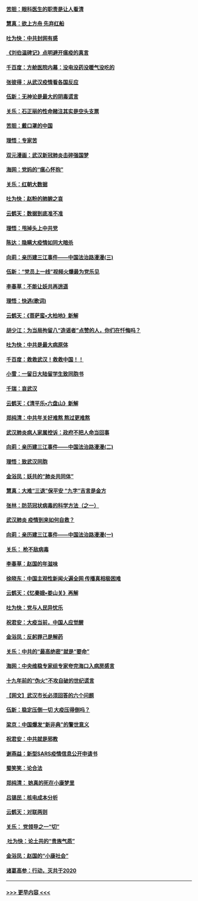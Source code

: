 #### [苦胆：眼科医生的职责是让人看清](../pages/nsc993/n11853840.md?t=02090033) 
#### [慧真：欲上方舟 先弃红船](../pages/nsc993/n11853483.md?t=02090033) 
#### [吐为快：中共封网有感](../pages/nsc993/n11852575.md?t=02090033) 
#### [《刘伯温碑记》点明避开瘟疫的真言](../pages/nsc993/n11852128.md?t=02090033) 
#### [千百度：方舱医院内幕：没电没药没暖气没吃的](../pages/nsc993/n11850211.md?t=02090033) 
#### [张彼得：从武汉疫情看各国反应](../pages/nsc993/n11850102.md?t=02090033) 
#### [伍新：无神论是最大的阴毒谎言](../pages/nsc993/n11846129.md?t=02090033) 
#### [关乐：石正丽的性命赌注其实是空头支票](../pages/nsc993/n11846109.md?t=02090033) 
#### [苦胆：戴口罩的中国](../pages/nsc993/n11845576.md?t=02090033) 
#### [理悟：专家苦](../pages/nsc993/n11845564.md?t=02090033) 
#### [双元漫画：武汉新冠肺炎击碎强国梦](../pages/nsc993/n11843320.md?t=02090033) 
#### [海网：党妈的“瘟心怀抱”](../pages/nsc993/n11840740.md?t=02090033) 
#### [关乐：红朝大数据](../pages/nsc993/n11840675.md?t=02090033) 
#### [吐为快：赵粉的肺腑之哀](../pages/nsc993/n11840618.md?t=02090033) 
#### [云鹤天：数据到底准不准](../pages/nsc993/n11840325.md?t=02090033) 
#### [理悟：甩掉头上中共党](../pages/nsc993/n11838826.md?t=02090033) 
#### [陈达：隐瞒大疫情如同大暗杀](../pages/nsc993/n11838771.md?t=02090033) 
#### [向莉：亲历建三江事件——中国法治路漫漫(三)](../pages/nsc993/n11831825.md?t=02090033) 
#### [伍新：“党员上一线”视频火爆最为党乐见](../pages/nsc993/n11838200.md?t=02090033) 
#### [李春草：不能让妖共再逍遥](../pages/nsc993/n11838102.md?t=02090033) 
#### [理悟：快逃(歌词)](../pages/nsc993/n11838083.md?t=02090033) 
#### [云鹤天：《菩萨蛮▪大柏地》新解](../pages/nsc993/n11838059.md?t=02090033) 
#### [胡少江：为当局拘留八“造谣者”点赞的人，你们在忏悔吗？](../pages/nsc993/n11836801.md?t=02090033) 
#### [吐为快：中共是最大病原体](../pages/nsc993/n11836748.md?t=02090033) 
#### [千百度：救救武汉！救救中国！！](../pages/nsc993/n11836145.md?t=02090033) 
#### [小雪：一留日大陆留学生致同胞书](../pages/nsc993/n11834624.md?t=02090033) 
#### [千瑞：哀武汉](../pages/nsc993/n11833647.md?t=02090033) 
#### [云鹤天：《清平乐▪六盘山》新解](../pages/nsc993/n11833611.md?t=02090033) 
#### [郑纯清：中共年关好难熬 熬过更难熬](../pages/nsc993/n11833489.md?t=02090033) 
#### [武汉肺炎病人家属控诉：政府不把人命当回事](../pages/nsc993/n11833205.md?t=02090033) 
#### [向莉：亲历建三江事件——中国法治路漫漫(二)](../pages/nsc993/n11829102.md?t=02090033) 
#### [理悟：致武汉同胞](../pages/nsc993/n11831522.md?t=02090033) 
#### [金浴凤：妖共的“肺炎共同体”](../pages/nsc993/n11829448.md?t=02090033) 
#### [慧真：大难“三退”保平安 “九字”吉言是金方](../pages/nsc993/n11829501.md?t=02090033) 
#### [张林：防范冠状病毒的科学方法（之一）](../pages/nsc993/n11828618.md?t=02090033) 
#### [武汉肺炎 疫情到来如何自救？](../pages/nsc993/n11827632.md?t=02090033) 
#### [向莉：亲历建三江事件——中国法治路漫漫(一)](../pages/nsc993/n11827190.md?t=02090033) 
#### [关乐： 枪不敌病毒](../pages/nsc993/n11826746.md?t=02090033) 
#### [李春草：赵国的年滋味](../pages/nsc993/n11826321.md?t=02090033) 
#### [徐晓东：中国主观性新闻火遍全网 传播真相极困难](../pages/nsc993/n11826508.md?t=02090033) 
#### [云鹤天：《忆秦娥▪娄山关》再解](../pages/nsc993/n11824682.md?t=02090033) 
#### [吐为快：党与人民异忧乐](../pages/nsc993/n11824660.md?t=02090033) 
#### [祝君安：大疫当前，中国人应觉醒](../pages/nsc993/n11821946.md?t=02090033) 
#### [金浴凤：反躬罪己是解药](../pages/nsc993/n11820280.md?t=02090033) 
#### [关乐：中共的“最高绝密”就是“要命”](../pages/nsc993/n11816946.md?t=02090033) 
#### [海网：中央维稳专家组专家夸完海口入病房感言](../pages/nsc993/n11815138.md?t=02090033) 
#### [十九年前的“伪火”不攻自破的世纪谎言](../pages/nsc993/n11813238.md?t=02090033) 
#### [【网文】武汉市长必须回答的六个问题](../pages/nsc993/n11813848.md?t=02090033) 
#### [伍新：稳定压倒一切 大疫压得倒吗？](../pages/nsc993/n11812634.md?t=02090033) 
#### [梁京：中国爆发“新非典”的警世意义](../pages/nsc993/n11812554.md?t=02090033) 
#### [祝君安：中共就是邪教](../pages/nsc993/n11812431.md?t=02090033) 
#### [谢燕益：新型SARS疫情信息公开申请书](../pages/nsc993/n11808840.md?t=02090033) 
#### [蜀笑笑：论合法](../pages/nsc993/n11808064.md?t=02090033) 
#### [郑纯清： 她真的死在小康梦里](../pages/nsc993/n11806623.md?t=02090033) 
#### [吕锡民：核电成本分析](../pages/nsc993/n11806284.md?t=02090033) 
#### [云鹤天：对联两则](../pages/nsc993/n11805957.md?t=02090033) 
#### [关乐： 党领导之一“切”](../pages/nsc993/n11804505.md?t=02090033) 
#### [ 吐为快：论土共的“贵族气质”](../pages/nsc993/n11804490.md?t=02090033) 
#### [金浴凤：赵国的“小康社会”](../pages/nsc993/n11804452.md?t=02090033) 
#### [诸葛高参：行动，灭共于2020](../pages/nsc993/n11804120.md?t=02090033) 

----
#### [ >>> 更早内容 <<< ](../indexes/nsc993-earlier.md)
